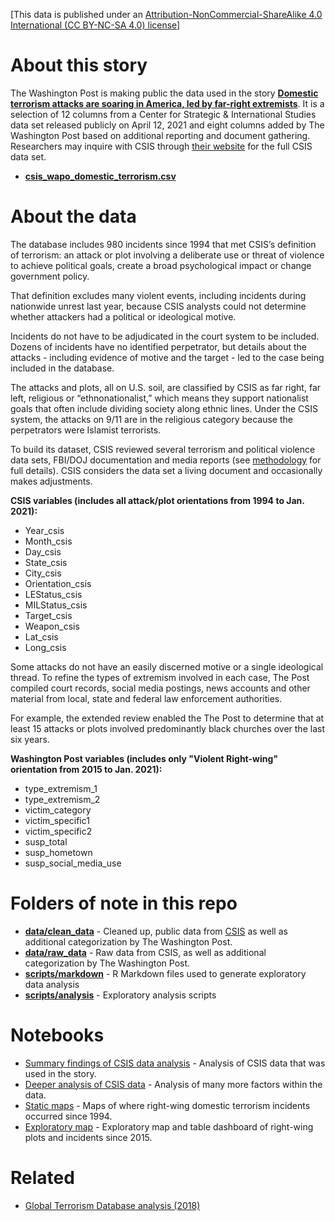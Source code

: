[This data is published under an [Attribution-NonCommercial-ShareAlike 4.0 International (CC BY-NC-SA 4.0) license](https://creativecommons.org/licenses/by-nc-sa/4.0/)]

# About this story

The Washington Post is making public the data used in the story **[Domestic terrorism attacks are soaring in America, led by far-right extremists](https://www.washingtonpost.com/investigations/interactive/2021/domestic-terrorism-data/)**. It is a selection of 12 columns from a Center for Strategic & International Studies data set released publicly on April 12, 2021 and eight columns added by The Washington Post based on additional reporting and document gathering. Researchers may inquire with CSIS through [their website](https://www.csis.org/analysis/military-police-and-rise-terrorism-united-states) for the full CSIS data set.

* **[csis_wapo_domestic_terrorism.csv](https://github.com/wpinvestigative/csis_domestic_terrorism/raw/main/data/clean_data/csis_wapo_domestic_terrorism.csv)**

# About the data

The database includes 980 incidents since 1994 that met CSIS’s definition of terrorism: an attack or plot involving a deliberate use or threat of violence to achieve political goals, create a broad psychological impact or change government policy.

That definition excludes many violent events, including incidents during nationwide unrest last year, because CSIS analysts could not determine whether attackers had a political or ideological motive.

Incidents do not have to be adjudicated in the court system to be included. Dozens of incidents have no identified perpetrator, but details about the attacks - including evidence of motive and the target - led to the case being included in the database.

The attacks and plots, all on U.S. soil, are classified by CSIS as far right, far left, religious or “ethnonationalist,” which means they support nationalist goals that often include dividing society along ethnic lines. Under the CSIS system, the attacks on 9/11 are in the religious category because the perpetrators were Islamist terrorists.

To build its dataset, CSIS reviewed several terrorism and political violence data sets, FBI/DOJ documentation and media reports (see [methodology](https://csis-website-prod.s3.amazonaws.com/s3fs-public/publication/210412_Jones_Methodology.pdf?mG2pmLJmpc4OAKQdPDm8n.9cWaDW8Pj4) for full details). CSIS considers the data set a living document and occasionally makes adjustments.

**CSIS variables (includes all attack/plot orientations from 1994 to Jan. 2021):**

* Year_csis	
* Month_csis	
* Day_csis	
* State_csis	
* City_csis	
* Orientation_csis	
* LEStatus_csis	
* MILStatus_csis	
* Target_csis	
* Weapon_csis	
* Lat_csis	
* Long_csis

Some attacks do not have an easily discerned motive or a single ideological thread. To refine the types of extremism involved in each case, The Post compiled court records, social media postings, news accounts and other material from local, state and federal law enforcement authorities.

For example, the extended review enabled the The Post to determine that at least 15 attacks or plots involved predominantly black churches over the last six years.


**Washington Post variables (includes only "Violent Right-wing" orientation from 2015 to Jan. 2021):**

* type_extremism_1	
* type_extremism_2	
* victim_category	
* victim_specific1	
* victim_specific2	
* susp_total	
* susp_hometown	
* susp_social_media_use



# Folders of note in this repo

* **[data/clean_data](data/clean_data)** - Cleaned up, public data from [CSIS](https://csis-website-prod.s3.amazonaws.com/s3fs-public/publication/210412_Jones_Methodology.pdf?mG2pmLJmpc4OAKQdPDm8n.9cWaDW8Pj4) as well as additional categorization by The Washington Post.
* **[data/raw_data](data/raw_data)** - Raw data from CSIS, as well as additional categorization by The Washington Post.
* **[scripts/markdown](scripts/markdown)** - R Markdown files used to generate exploratory data analysis
* **[scripts/analysis](scripts/analysis)** - Exploratory analysis scripts

# Notebooks

* [Summary findings of CSIS data analysis](http://wpinvestigative.github.io/csis_domestic_terrorism/output/docs/01_wapo_csis_analysis) - Analysis of CSIS data that was used in the story.
* [Deeper analysis of CSIS data](http://wpinvestigative.github.io/csis_domestic_terrorism/output/docs/02_more_analysis.html) - Analysis of many more factors within the data.
* [Static maps](http://wpinvestigative.github.io/csis_domestic_terrorism/output/docs/03_map_groups.html) - Maps of where right-wing domestic terrorism incidents occurred since 1994.
* [Exploratory map](http://wpinvestigative.github.io/csis_domestic_terrorism/output/docs/04_exploratory_map.html) - Exploratory map and table dashboard of right-wing plots and incidents since 2015.

# Related

* [Global Terrorism Database analysis (2018)](https://github.com/wpinvestigative/global_terrorism_database_analysis)

